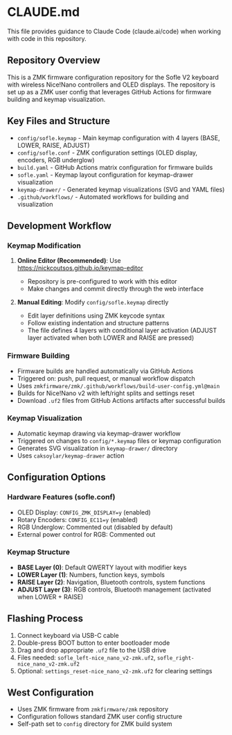 # CLAUDE.md

This file provides guidance to Claude Code (claude.ai/code) when working with code in this repository.

## Repository Overview

This is a ZMK firmware configuration repository for the Sofle V2 keyboard with wireless Nice!Nano controllers and OLED displays. The repository is set up as a ZMK user config that leverages GitHub Actions for firmware building and keymap visualization.

## Key Files and Structure

- `config/sofle.keymap` - Main keymap configuration with 4 layers (BASE, LOWER, RAISE, ADJUST)
- `config/sofle.conf` - ZMK configuration settings (OLED display, encoders, RGB underglow)
- `build.yaml` - GitHub Actions matrix configuration for firmware builds
- `sofle.yaml` - Keymap layout configuration for keymap-drawer visualization
- `keymap-drawer/` - Generated keymap visualizations (SVG and YAML files)
- `.github/workflows/` - Automated workflows for building and visualization

## Development Workflow

### Keymap Modification
1. **Online Editor (Recommended)**: Use https://nickcoutsos.github.io/keymap-editor
   - Repository is pre-configured to work with this editor
   - Make changes and commit directly through the web interface

2. **Manual Editing**: Modify `config/sofle.keymap` directly
   - Edit layer definitions using ZMK keycode syntax
   - Follow existing indentation and structure patterns
   - The file defines 4 layers with conditional layer activation (ADJUST layer activated when both LOWER and RAISE are pressed)

### Firmware Building
- Firmware builds are handled automatically via GitHub Actions
- Triggered on: push, pull request, or manual workflow dispatch
- Uses `zmkfirmware/zmk/.github/workflows/build-user-config.yml@main`
- Builds for Nice!Nano v2 with left/right splits and settings reset
- Download `.uf2` files from GitHub Actions artifacts after successful builds

### Keymap Visualization
- Automatic keymap drawing via keymap-drawer workflow
- Triggered on changes to `config/*.keymap` files or keymap configuration
- Generates SVG visualization in `keymap-drawer/` directory
- Uses `caksoylar/keymap-drawer` action

## Configuration Options

### Hardware Features (sofle.conf)
- OLED Display: `CONFIG_ZMK_DISPLAY=y` (enabled)
- Rotary Encoders: `CONFIG_EC11=y` (enabled)
- RGB Underglow: Commented out (disabled by default)
- External power control for RGB: Commented out

### Keymap Structure
- **BASE Layer (0)**: Default QWERTY layout with modifier keys
- **LOWER Layer (1)**: Numbers, function keys, symbols
- **RAISE Layer (2)**: Navigation, Bluetooth controls, system functions
- **ADJUST Layer (3)**: RGB controls, Bluetooth management (activated when LOWER + RAISE)

## Flashing Process
1. Connect keyboard via USB-C cable
2. Double-press BOOT button to enter bootloader mode
3. Drag and drop appropriate `.uf2` file to the USB drive
4. Files needed: `sofle_left-nice_nano_v2-zmk.uf2`, `sofle_right-nice_nano_v2-zmk.uf2`
5. Optional: `settings_reset-nice_nano_v2-zmk.uf2` for clearing settings

## West Configuration
- Uses ZMK firmware from `zmkfirmware/zmk` repository
- Configuration follows standard ZMK user config structure
- Self-path set to `config` directory for ZMK build system